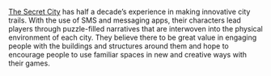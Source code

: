 [The Secret City](https://thesecret.city) has half a decade’s experience in making innovative city trails. With the use of SMS and messaging apps, their characters lead players through puzzle-filled narratives that are interwoven into the physical environment of each city. They believe there to be great value in engaging people with the buildings and structures around them and hope to encourage people to use familiar spaces in new and creative ways with their games.
